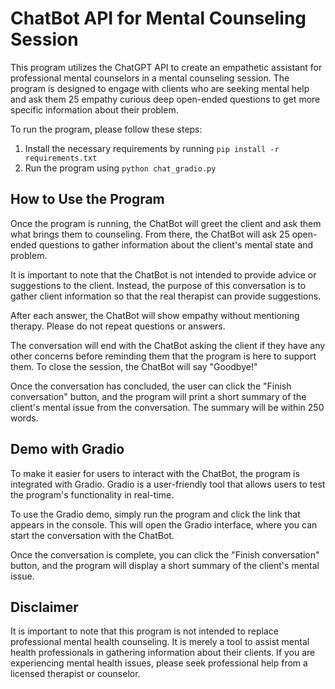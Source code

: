 # ChatBot API for Mental Counseling Session

This program utilizes the ChatGPT API to create an empathetic assistant for professional mental counselors in a mental counseling session. The program is designed to engage with clients who are seeking mental help and ask them 25 empathy curious deep open-ended questions to get more specific information about their problem. 

To run the program, please follow these steps:
1. Install the necessary requirements by running `pip install -r requirements.txt`
2. Run the program using `python chat_gradio.py`

## How to Use the Program

Once the program is running, the ChatBot will greet the client and ask them what brings them to counseling. From there, the ChatBot will ask 25 open-ended questions to gather information about the client's mental state and problem. 

It is important to note that the ChatBot is not intended to provide advice or suggestions to the client. Instead, the purpose of this conversation is to gather client information so that the real therapist can provide suggestions. 

After each answer, the ChatBot will show empathy without mentioning therapy. Please do not repeat questions or answers. 

The conversation will end with the ChatBot asking the client if they have any other concerns before reminding them that the program is here to support them. To close the session, the ChatBot will say "Goodbye!" 

Once the conversation has concluded, the user can click the "Finish conversation" button, and the program will print a short summary of the client's mental issue from the conversation. The summary will be within 250 words.

## Demo with Gradio

To make it easier for users to interact with the ChatBot, the program is integrated with Gradio. Gradio is a user-friendly tool that allows users to test the program's functionality in real-time. 

To use the Gradio demo, simply run the program and click the link that appears in the console. This will open the Gradio interface, where you can start the conversation with the ChatBot. 

Once the conversation is complete, you can click the "Finish conversation" button, and the program will display a short summary of the client's mental issue. 

## Disclaimer

It is important to note that this program is not intended to replace professional mental health counseling. It is merely a tool to assist mental health professionals in gathering information about their clients. If you are experiencing mental health issues, please seek professional help from a licensed therapist or counselor.
